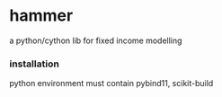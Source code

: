# hammer
a python/cython lib for fixed income modelling

### installation
python environment must contain pybind11, scikit-build